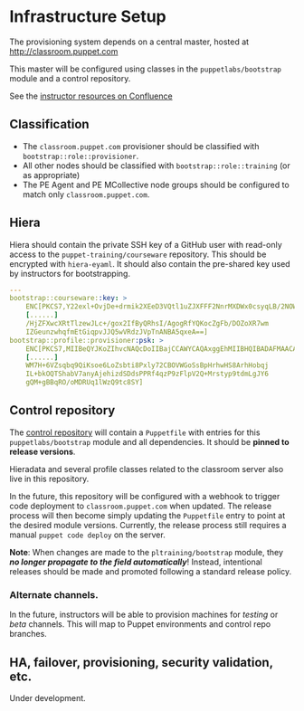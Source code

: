 # Infrastructure Setup

The provisioning system depends on a central master, hosted at http://classroom.puppet.com

This master will be configured using classes in the `puppetlabs/bootstrap`
module and a control repository.

See the [instructor resources on Confluence](https://confluence.puppetlabs.com/display/EDU/%28ALPHA%29+Self-provisioned+training+VMs)


## Classification

* The `classroom.puppet.com` provisioner should be classified with `bootstrap::role::provisioner`.
* All other nodes should be classified with `bootstrap::role::training` (or as appropriate)
* The PE Agent and PE MCollective node groups should be configured to match only `classroom.puppet.com`.


## Hiera

Hiera should contain the private SSH key of a GitHub user with read-only access to
the `puppet-training/courseware` repository. This should be encrypted with `hiera-eyaml`.
It should also contain the pre-shared key used by instructors for bootstrapping.

``` yaml
---
bootstrap::courseware::key: >
    ENC[PKCS7,Y22exl+OvjDe+drmik2XEeD3VQtl1uZJXFFF2NnrMXDWx0csyqLB/2NOWefv
    [......]
    /HjZFXwcXRtTlzewJLc+/gox2IfByQRhsI/AgogRfYQKocZgFb/DOZoXR7wm
    IZGeunzwhqfmEtGiqpvJJQ5wVRdzJVpTnANBA5qxeA==]
bootstrap::profile::provisioner:psk: >
    ENC[PKCS7,MIIBeQYJKoZIhvcNAQcDoIIBajCCAWYCAQAxggEhMIIBHQIBADAFMAACAQEw
    [......]
    WM7H+6VZsqbq9QiKsoe6LoZsbti8Pxly72CBOVWGoSsBpHrhwHS8ArhHobqj
    IL+bkOQTShabV7anyAjehizdSDdsPPRf4qzP9zFlpV2Q+Mrstyp9tdmLgJY6
    gQM+gBBqRO/oMDRUq1lWzQ9tc8SY]
```


## Control repository

The [control repository](https://github.com/puppetlabs/education-infrastructure-classroom)
will contain a `Puppetfile` with entries for this `puppetlabs/bootstrap` module
and all dependencies. It should be **pinned to release versions**.

Hieradata and several profile classes related to the classroom server also live
in this repository.

In the future, this repository will be configured with a webhook to trigger code
deployment to `classroom.puppet.com` when updated. The release process will then
become simply updating the `Puppetfile` entry to point at the desired module
versions. Currently, the release process still requires a manual `puppet code
deploy` on the server.

**Note**: When changes are made to the `pltraining/bootstrap` module, they
***no longer propagate to the field automatically***! Instead, intentional
releases should be made and promoted following a standard release policy.


### Alternate channels.

In the future, instructors will be able to provision machines for *testing* or
*beta* channels. This will map to Puppet environments and control repo branches.


## HA, failover, provisioning, security validation, etc.

Under development.
